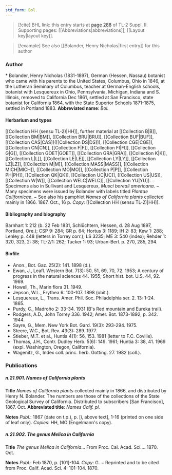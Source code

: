```yaml
---
std_form: Bol.
---
```


> [!cite] BHL link: this entry starts at [page 288](https://www.biodiversitylibrary.org/page/33265485) of TL-2 Suppl. II.
> Supporting pages: [[Abbreviations|abbreviations]], [[Layout key|layout key]].

> [!example] See also [[Bolander, Henry Nicholas|first entry]] for this author

### Author

\* Bolander, Henry Nicholas (1831-1897), German (Hessen, Nassau) botanist who came with his parents to the United States, Columbus, Ohio in 1846, at the Lutheran Seminary of Columbus, teacher at German-English schools, botanist with Lesquereux in Ohio, Pennsylvania, Michigan, Indiana and S. Illinois, removed to California Dec 1861, settled at San Francisco, state botanist for California 1864, with the State Superior Schools 1871-1875, settled in Portland 1883. 
**Abbreviated name**: *Bol.*

#### Herbarium and types

[[Collection HH (sensu TL-2)|HH]], further material at [[Collection B|B]], [[Collection BM|BM]], [[Collection BRU|BRU]], [[Collection BUF|BUF]], [[Collection CAS|CAS]]([[Collection DS|DS]]), [[Collection CGE|CGE]], [[Collection CN|CN]], [[Collection F|F]], [[Collection FI|FI]], [[Collection G|G]], [[Collection GOET|GOET]], [[Collection GRA|GRA]], [[Collection K|K]], [[Collection L|L]], [[Collection LE|LE]], [[Collection LY|LY]], [[Collection LZ|LZ]], [[Collection M|M]], [[Collection MASS|MASS]], [[Collection MICH|MICH]], [[Collection MO|MO]], [[Collection P|P]], [[Collection PH|PH]], [[Collection QK|QK]], [[Collection UC|UC]], [[Collection US|US]], [[Collection W|W]], [[Collection WELC|WELC]], [[Collection YU|YU]]. − Specimens also in Sullivant and Lesquereux, *Musci boreali americana*. − Many specimens were issued by Bolander with labels titled *Plantae Californicae*. − See also his pamphlet *Names of California plants* collected mainly in 1866. 1867. Oct., 16 p. *Copy*: [[Collection HH (sensu TL-2)|HH]].

#### Bibliography and biography

Barnhart 1: 212 (b. 22 Feb 1831, Schlüchtern, Hessen, d. 28 Aug 1897, Portland, Ore.); CSP 9: 284; GR p. 64; Hortus 3: 1189; IH 2: 83; Kew 1: 288; Lenley p. 448 (letters in Torrey corr.); LS 3235; ME 3: 540 (index); Rehder 1: 320, 323, 2: 38; TL-2/1: 262; Tucker 1: 93; Urban-Berl. p. 270, 285, 294.

#### Biofile

- Anon., Bot. Gaz. 25(2): 141. 1898 (d.).
- Ewan, J., Leafl. Western Bot. 7(3): 50, 51, 69, 70, 72. 1953; A century of progress in the natural sciences 44. 1955; Short hist. bot. U.S. 44, 92. 1969.
- Howell, Th., Marin flora 31. 1949.
- Jepson, W.L., Erythea 6: 100-107. 1898 (obit.).
- Lesquereux, L., Trans. Amer. Phil. Soc. Philadelphia ser. 2. 13: 1-24. 1865.
- Purdy, C., Madroño 2: 33-34. 1931 (B's Red mountain and Eureka trail).
- Rodgers, A.D., John Torrey 336. 1942; Amer. Bot. 1873-1892, p. 342. 1944.
- Sayre, G., Mem. New York Bot. Gard. 19(3): 293-294. 1975.
- Steere, W.C., Bot. Rev. 43(3): 289. 1977.
- Stieber, M.T. et al., Huntia 4(1): 56, 153. 1981 (letter to F.C. Coville).
- Thomas, J.H., Contr. Dudley Herb. 5(6): 149. 1961; Huntia 3: 38, 41. 1969 (expl. Washington, Oregon, California).
- Wagenitz, G., Index coll. princ. herb. Gotting. 27. 1982 (coll.).

### Publications

##### n.21.901. Names of California plants

**Title**
*Names of California plants* collected mainly in 1866, and distributed by Henry N. Bolander. The numbers are those of the collections of the State Geological Survey of California. Distributed to subscribers \[San Francisco\], 1867. Oct.
**Abbreviated title**: *Names Calif. pl.*

**Notes**
*Publ*.: 1867 (date on t.p.), p. \[i, above text\], 1-16 (printed on one side of leaf only). *Copies*: HH, MO (Engelmann's copy).

##### n.21.902. The genus Melica in California

**Title**
*The genus Melica in California*... From Proc. Cal. Acad. Sci.... 1870. Oct.

**Notes**
*Publ*.: Feb 1870, p. \[101\]-104. *Copy*: G. − Reprinted and to be cited from Proc. Calif. Acad. Sci. 4: 101-104. 1870.

